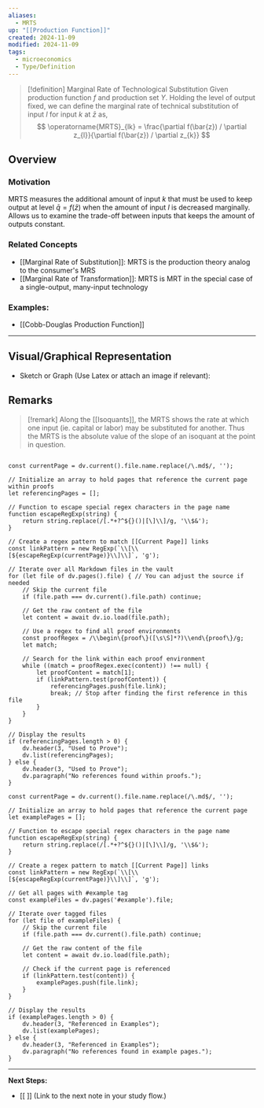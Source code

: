 ```yaml
---
aliases:
  - MRTS
up: "[[Production Function]]"
created: 2024-11-09
modified: 2024-11-09
tags:
  - microeconomics
  - Type/Definition
---
```



>[!definition] Marginal Rate of Technological Substitution
> Given production function $f$ and production set $Y$. Holding the level of output fixed, we can define the marginal rate of technical substitution of input $l$ for input $k$ at $\bar{z}$ as, 
> $$
>\operatorname{MRTS}_{lk} = \frac{\partial f(\bar{z}) / \partial z_{l}}{\partial f(\bar{z}) / \partial z_{k}}
>$$

## Overview

### Motivation 

MRTS measures the additional amount of input $k$ that must be used to keep output at level $\bar{q} = f(\bar{z})$ when the amount of input $l$ is decreased marginally. Allows us to examine the trade-off between inputs that keeps the amount of outputs constant. 
### Related Concepts

- [[Marginal Rate of Substitution]]: MRTS is the production theory analog to the consumer's MRS
- [[Marginal Rate of Transformation]]: MRTS is MRT in the special case of a single-output, many-input technology



### Examples:
- [[Cobb-Douglas Production Function]]

---

## Visual/Graphical Representation
- Sketch or Graph (Use Latex or attach an image if relevant): 

## Remarks

>[!remark] 
>Along the [[Isoquants]], the MRTS shows the rate at which one input (ie. capital or labor) may be substituted for another. Thus the MRTS is the absolute value of the slope of an isoquant at the point in question. 

  

```dataviewjs

const currentPage = dv.current().file.name.replace(/\.md$/, '');

// Initialize an array to hold pages that reference the current page within proofs
let referencingPages = [];

// Function to escape special regex characters in the page name
function escapeRegExp(string) {
    return string.replace(/[.*+?^${}()|[\]\\]/g, '\\$&');
}

// Create a regex pattern to match [[Current Page]] links
const linkPattern = new RegExp(`\\[\\[${escapeRegExp(currentPage)}\\]\\]`, 'g');

// Iterate over all Markdown files in the vault
for (let file of dv.pages().file) { // You can adjust the source if needed
    // Skip the current file
    if (file.path === dv.current().file.path) continue;

    // Get the raw content of the file
    let content = await dv.io.load(file.path);

    // Use a regex to find all proof environments
    const proofRegex = /\\begin\{proof\}([\s\S]*?)\\end\{proof\}/g;
    let match;

    // Search for the link within each proof environment
    while ((match = proofRegex.exec(content)) !== null) {
        let proofContent = match[1];
        if (linkPattern.test(proofContent)) {
            referencingPages.push(file.link);
            break; // Stop after finding the first reference in this file
        }
    }
}

// Display the results
if (referencingPages.length > 0) {
    dv.header(3, "Used to Prove");
    dv.list(referencingPages);
} else {
    dv.header(3, "Used to Prove");
    dv.paragraph("No references found within proofs.");
}
```

```dataviewjs
const currentPage = dv.current().file.name.replace(/\.md$/, '');

// Initialize an array to hold pages that reference the current page
let examplePages = [];

// Function to escape special regex characters in the page name
function escapeRegExp(string) {
    return string.replace(/[.*+?^${}()|[\]\\]/g, '\\$&');
}

// Create a regex pattern to match [[Current Page]] links
const linkPattern = new RegExp(`\\[\\[${escapeRegExp(currentPage)}\\]\\]`, 'g');

// Get all pages with #example tag
const exampleFiles = dv.pages('#example').file;

// Iterate over tagged files
for (let file of exampleFiles) {
    // Skip the current file
    if (file.path === dv.current().file.path) continue;

    // Get the raw content of the file
    let content = await dv.io.load(file.path);

    // Check if the current page is referenced
    if (linkPattern.test(content)) {
        examplePages.push(file.link);
    }
}

// Display the results
if (examplePages.length > 0) {
    dv.header(3, "Referenced in Examples");
    dv.list(examplePages);
} else {
    dv.header(3, "Referenced in Examples");
    dv.paragraph("No references found in example pages.");
}
```

---

**Next Steps:**
- [[ ]] (Link to the next note in your study flow.)

